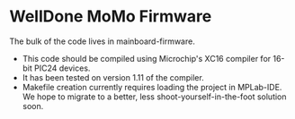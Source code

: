 # WellDone MoMo Firmware

The bulk of the code lives in mainboard-firmware.

* This code should be compiled using Microchip's XC16 compiler for 16-bit PIC24 devices.
* It has been tested on version 1.11 of the compiler.
* Makefile creation currently requires loading the project in MPLab-IDE.  We hope to migrate to a better, less shoot-yourself-in-the-foot solution soon.
